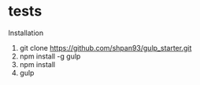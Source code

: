 # tests
Installation

1. git clone https://github.com/shpan93/gulp_starter.git
2. npm install -g gulp
3. npm install
4. gulp
